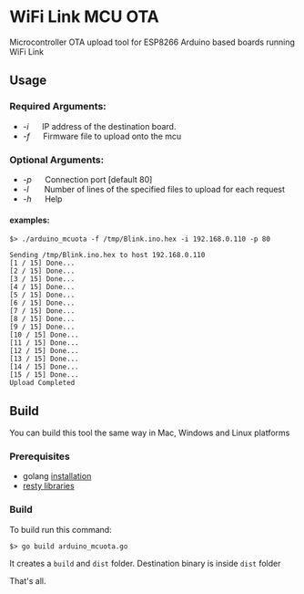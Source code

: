 # WiFi Link MCU OTA
Microcontroller OTA upload tool for ESP8266 Arduino based boards running WiFi Link


## Usage
### Required Arguments:
* *-i*&nbsp;&nbsp;&nbsp;&nbsp;&nbsp;&nbsp;IP address of the destination board.
* *-f*&nbsp;&nbsp;&nbsp;&nbsp;&nbsp;&nbsp;Firmware file to upload onto the mcu

### Optional Arguments:
* *-p*&nbsp;&nbsp;&nbsp;&nbsp;&nbsp;&nbsp;Connection port [default 80]
* *-l*&nbsp;&nbsp;&nbsp;&nbsp;&nbsp;&nbsp;&nbsp;Number of lines of the specified files to upload for each request
* *-h*&nbsp;&nbsp;&nbsp;&nbsp;&nbsp;&nbsp;Help


#### examples:

```shell
$> ./arduino_mcuota -f /tmp/Blink.ino.hex -i 192.168.0.110 -p 80

Sending /tmp/Blink.ino.hex to host 192.168.0.110
[1 / 15] Done...
[2 / 15] Done...
[3 / 15] Done...
[4 / 15] Done...
[5 / 15] Done...
[6 / 15] Done...
[7 / 15] Done...
[8 / 15] Done...
[9 / 15] Done...
[10 / 15] Done...
[11 / 15] Done...
[12 / 15] Done...
[13 / 15] Done...
[14 / 15] Done...
[15 / 15] Done...
Upload Completed
```

## Build
You can build this tool the same way in Mac, Windows and Linux platforms

### Prerequisites
* golang [installation](https://golang.org/doc/install)
* [resty libraries](https://github.com/go-resty/resty)


### Build
To build run this command:
```shell
$> go build arduino_mcuota.go
```
It creates a `build` and `dist` folder. Destination binary is inside `dist` folder

That's all.
